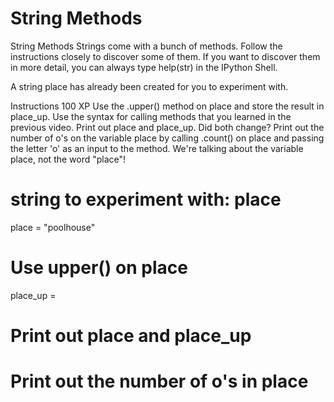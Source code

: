 # String Methods

String Methods
Strings come with a bunch of methods. Follow the instructions closely to discover some of them. If you want to discover them in more detail, you can always type help(str) in the IPython Shell.

A string place has already been created for you to experiment with.

Instructions
100 XP
Use the .upper() method on place and store the result in place_up. Use the syntax for calling methods that you learned in the previous video.
Print out place and place_up. Did both change?
Print out the number of o's on the variable place by calling .count() on place and passing the letter 'o' as an input to the method. We're talking about the variable place, not the word "place"!


# string to experiment with: place
place = "poolhouse"

# Use upper() on place
place_up = 

# Print out place and place_up



# Print out the number of o's in place

